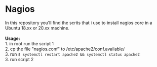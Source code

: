 # Nagios
In this repository you'll find the scrits that i use to install nagios core in a Ubuntu 18.xx or 20.xx machine.<br />
<br />
**Usage:**<br />
    1. in root run the script 1<br />
    2. cp the file "nagios.conf" to /etc/apache2/conf.available/<br />
    3. run `$ systemctl restart apache2 && systemctl status apache2`<br />
    3. run script 2
